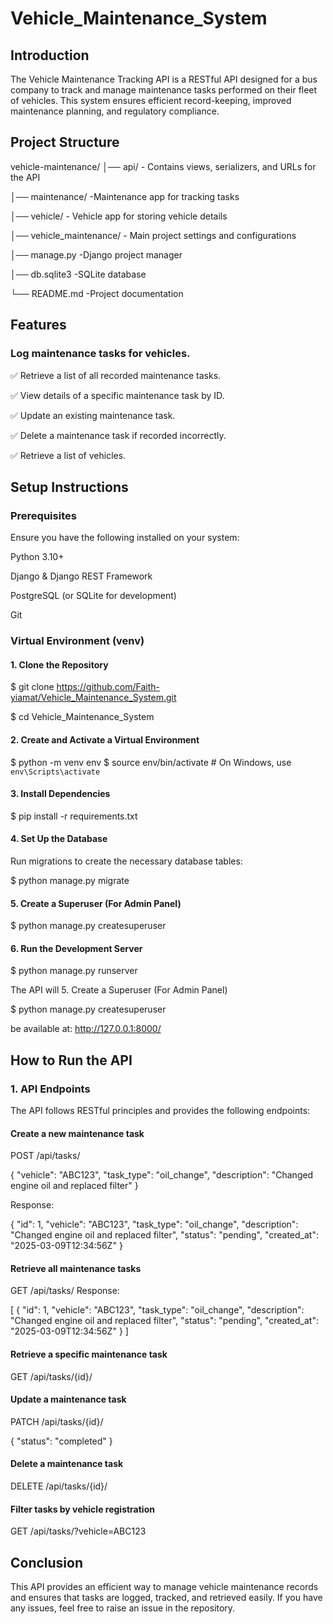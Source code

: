 # Vehicle_Maintenance_System
## Introduction
The Vehicle Maintenance Tracking API is a RESTful API designed for a bus company to track and manage maintenance tasks performed on their fleet of vehicles. This system ensures efficient record-keeping, improved maintenance planning, and regulatory compliance.

## Project Structure
vehicle-maintenance/
│── api/                  - Contains views, serializers, and URLs for the API

│── maintenance/         -Maintenance app for tracking tasks

│── vehicle/             - Vehicle app for storing vehicle details

│── vehicle_maintenance/ - Main project settings and configurations

│── manage.py            -Django project manager

│── db.sqlite3           -SQLite database

└── README.md            -Project documentation


## Features

### Log maintenance tasks for vehicles.

✅ Retrieve a list of all recorded maintenance tasks.

✅ View details of a specific maintenance task by ID.

✅ Update an existing maintenance task.

✅ Delete a maintenance task if recorded incorrectly.

✅ Retrieve a list of vehicles.



## Setup Instructions

### Prerequisites

Ensure you have the following installed on your system:

Python 3.10+

Django & Django REST Framework

PostgreSQL (or SQLite for development)

Git

### Virtual Environment (venv)
#### 1. Clone the Repository

$ git clone https://github.com/Faith-yiamat/Vehicle_Maintenance_System.git

$ cd Vehicle_Maintenance_System

#### 2. Create and Activate a Virtual Environment

$ python -m venv env
$ source env/bin/activate   # On Windows, use `env\Scripts\activate`

#### 3. Install Dependencies

$ pip install -r requirements.txt

#### 4. Set Up the Database

Run migrations to create the necessary database tables:

$ python manage.py migrate

#### 5. Create a Superuser (For Admin Panel)

$ python manage.py createsuperuser

#### 6. Run the Development Server

$ python manage.py runserver

The API will 5. Create a Superuser (For Admin Panel)

$ python manage.py createsuperuser

be available at: http://127.0.0.1:8000/

## How to Run the API

### 1. API Endpoints

The API follows RESTful principles and provides the following endpoints:

#### Create a new maintenance task

POST /api/tasks/

{
  "vehicle": "ABC123",
  "task_type": "oil_change",
  "description": "Changed engine oil and replaced filter"
}

Response:

{
  "id": 1,
  "vehicle": "ABC123",
  "task_type": "oil_change",
  "description": "Changed engine oil and replaced filter",
  "status": "pending",
  "created_at": "2025-03-09T12:34:56Z"
}

#### Retrieve all maintenance tasks

GET /api/tasks/
Response:

[
  {
    "id": 1,
    "vehicle": "ABC123",
    "task_type": "oil_change",
    "description": "Changed engine oil and replaced filter",
    "status": "pending",
    "created_at": "2025-03-09T12:34:56Z"
  }
]

#### Retrieve a specific maintenance task

GET /api/tasks/{id}/

#### Update a maintenance task

PATCH /api/tasks/{id}/

{
  "status": "completed"
}

#### Delete a maintenance task

DELETE /api/tasks/{id}/

#### Filter tasks by vehicle registration

GET /api/tasks/?vehicle=ABC123

## Conclusion

This API provides an efficient way to manage vehicle maintenance records and ensures that tasks are logged, tracked, and retrieved easily. If you have any issues, feel free to raise an issue in the repository.


